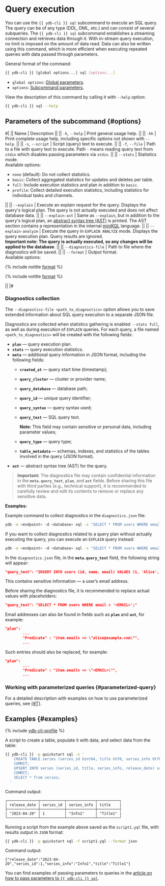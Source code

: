 # Query execution

You can use the `{{ ydb-cli }} sql` subcommand to execute an SQL query. The query can be of any type (DDL, DML, etc.) and can consist of several subqueries. The `{{ ydb-cli }} sql` subcommand establishes a streaming connection and retrieves data through it. With in-stream query execution, no limit is imposed on the amount of data read. Data can also be written using this command, which is more efficient when executing repeated queries with data passed through parameters.

General format of the command:

```bash
{{ ydb-cli }} [global options...] sql [options...]
```

* `global options`: [Global parameters](commands/global-options.md).
* `options`: [Subcommand parameters](#options).

View the description of this command by calling it with `--help` option:

```bash
{{ ydb-cli }} sql --help
```

## Parameters of the subcommand {#options}

#|
|| Name | Description ||
|| `-h`, `--help` | Print general usage help. ||
|| `-hh` | Print complete usage help, including specific options not shown with `--help`. ||
|| `-s`, `--script` | Script (query) text to execute. ||
|| `-f`, `--file` | Path to a file with query text to execute. Path `-` means reading query text from `stdin` which disables passing parameters via `stdin`. ||
|| `--stats` | Statistics mode.<br/>Available options:<br/><ul><li>`none` (default): Do not collect statistics.</li><li>`basic`: Collect aggregated statistics for updates and deletes per table.</li><li>`full`: Include execution statistics and plan in addition to `basic`.</li><li>`profile`: Collect detailed execution statistics, including statistics for individual tasks and channels.</li></ul> ||
|| `--explain` | Execute an explain request for the query. Displays the query's logical plan. The query is not actually executed and does not affect database data. ||
|| `--explain-ast` | Same as `--explain`, but in addition to the query's logical plan, an [abstract syntax tree (AST)](https://en.wikipedia.org/wiki/Abstract_syntax_tree) is printed. The AST section contains a representation in the internal [miniKQL](../../concepts/glossary.md#minikql) language. ||
|| `--explain-analyze` | Execute the query in `EXPLAIN ANALYZE` mode. Displays the query execution plan. Query results are ignored.<br/>**Important note: The query is actually executed, so any changes will be applied to the database**. ||
|| `--diagnostics-file` | Path to file where the diagnostics will be saved. ||
|| `--format` | Output format.<br/>Available options:

{% include notitle [format](./_includes/result_format_common.md) %}

{% include notitle [format](./_includes/result_format_csv_tsv.md) %}

||
|#

### Diagnostics collection

The `--diagnostics-file <path_to_diagnostics>` option allows you to save extended information about SQL query execution to a separate JSON file.

Diagnostics are collected when statistics gathering is enabled `--stats full`, as well as during execution of `EXPLAIN` queries. For each query, a file named `<path_to_diagnostics>` will be created with the following fields:

- **`plan`** — query execution plan.
- **`stats`** — query execution statistics.
- **`meta`** — additional query information in JSON format, including the following fields:
    - **`created_at`** — query start time (timestamp);
    - **`query_cluster`** — cluster or provider name;
    - **`query_database`** — database path;
    - **`query_id`** — unique query identifier;
    - **`query_syntax`** — query syntax used;
    - **`query_text`** — SQL query text.

      **Note:** This field may contain sensitive or personal data, including parameter values;

    - **`query_type`** — query type;
    - **`table_metadata`** — schemas, indexes, and statistics of the tables involved in the query (JSON format).
- **`ast`** — abstract syntax tree (AST) for the query.

> **Important:**
> The diagnostics file may contain confidential information in the **`meta.query_text`**, **`plan`**, and **`ast`** fields. Before sharing this file with third parties (e.g., technical support), it is recommended to carefully review and edit its contents to remove or replace any sensitive data.

**Examples:**

Example command to collect diagnostics in the `diagnostics.json` file:

```bash
ydb -e <endpoint> -d <database> sql -s "SELECT * FROM users WHERE email = 'alice@example.com';" --stats full --diagnostics-file diagnostics.json
```

If you want to collect diagnostics related to a query plan without actually executing the query, you can execute an `EXPLAIN` query instead:

```bash
ydb -e <endpoint> -d <database> sql -s "SELECT * FROM users WHERE email = 'alice@example.com';" --explain --diagnostics-file diagnostics.json
```

In the `diagnostics.json` file, in the **`meta.query_text`** field, the following string will appear:

```json
"query_text": "INSERT INTO users (id, name, email) VALUES (1, 'Alice', 'alice@example.com');"
```

This contains sensitive information — a user’s email address.

Before sharing the diagnostics file, it is recommended to replace actual values with placeholders:

```json
"query_text": "SELECT * FROM users WHERE email = '<EMAIL>';"
```

Email addresses can also be found in fields such as **`plan`** and **`ast`**, for example:

```json
"plan":
        ...
        "Predicate" : "item.emails == \"alice@example.com\"",
        ...
```

Such entries should also be replaced, for example:

```json
"plan":
        ...
        "Predicate" : "item.emails == \"<EMAIL>\"",
        ...
```

### Working with parameterized queries {#parameterized-query}

For a detailed description with examples on how to use parameterized queries, see [{#T}](parameterized-query-execution.md).

## Examples {#examples}

{% include [ydb-cli-profile](../../_includes/ydb-cli-profile.md) %}

A script to create a table, populate it with data, and select data from the table:

```bash
{{ ydb-cli }} -p quickstart sql -s '
    CREATE TABLE series (series_id Uint64, title Utf8, series_info Utf8, release_date Date, PRIMARY KEY (series_id));
    COMMIT;
    UPSERT INTO series (series_id, title, series_info, release_date) values (1, "Title1", "Info1", Cast("2023-04-20" as Date));
    COMMIT;
    SELECT * from series;
  '
```

Command output:

```text
┌──────────────┬───────────┬─────────────┬──────────┐
| release_date | series_id | series_info | title    |
├──────────────┼───────────┼─────────────┼──────────┤
| "2023-04-20" | 1         | "Info1"     | "Title1" |
└──────────────┴───────────┴─────────────┴──────────┘
```

Running a script from the example above saved as the `script1.yql` file, with results output in `JSON` format:

```bash
{{ ydb-cli }} -p quickstart sql -f script1.yql --format json
```

Command output:

```text
{"release_date":"2023-04-20","series_id":1,"series_info":"Info1","title":"Title1"}
```

You can find examples of passing parameters to queries in the [article on how to pass parameters to `{{ ydb-cli }} sql`](parameterized-query-execution.md).
